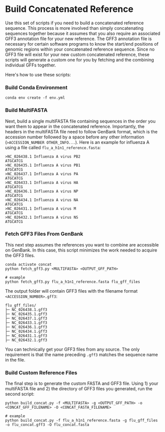 # Build Concatenated Reference

Use this set of scripts if you need to build a concatenated reference sequence. 
This process is more involved than simply concatenating sequences together because it assumes that you also require an associated GFF3 annotation file for your new reference.
The GFF3 annotation file is necessary for certain software programs to know the start/end positions of genomic regions within your concatenated reference sequence. 
Since no GFF3 file will exist for your new custom concatenated reference, these scripts will generate a custom one for you by fetching and the combining individual GFFs together. 

Here's how to use these scripts:

### Build Conda Environment

```
conda env create -f env.yml 
```

### Build MultiFASTA

Next, build a single multiFASTA file containing sequences in the order you want them to appear in the concatenated reference. 
Importantly, the headers in the multiFASTA file need to follow GenBank format, which is the accession number followed by a space before any other information (`>ACCESSION_NUMBER OTHER_INFO...`).
Here is an example for influenza A using a file called `flu_a_h1n1_reference.fasta`:

```
>NC_026438.1 Influenza A virus PB2
ATGCATCG
>NC_026435.1 Influenza A virus PB1
ATGCATCG
>NC_026437.1 Influenza A virus PA
ATGCATCG
>NC_026433.1 Influenza A virus HA
ATGCATCG
>NC_026436.1 Influenza A virus NP
ATGCATCG
>NC_026434.1 Influenza A virus NA
ATGCATCG
>NC_026431.1 Influenza A virus M
ATGCATCG
>NC_026432.1 Influenza A virus NS
ATGCATCG
```

### Fetch GFF3 Files From GenBank

This next step assumes the references you want to combine are accessible on GenBank.
In this case, this script minimizes the work needed to acquire the GFF3 files. 

```
conda activate concat
python fetch_gff3.py <MULTIFASTA> <OUTPUT_GFF_PATH>

# example
python fetch_gff3.py flu_a_h1n1_reference.fasta flu_gff_files
```

The output folder will contain GFF3 files with the filename format `<ACCESSION_NUMBER>.gff3`: 

```
flu_gff_files/
├─ NC_026438.1.gff3
├─ NC_026435.1.gff3
├─ NC_026437.1.gff3
├─ NC_026433.1.gff3
├─ NC_026436.1.gff3
├─ NC_026434.1.gff3
├─ NC_026431.1.gff3
├─ NC_026432.1.gff3
```
You can technically get your GFF3 files from any source.
The only requirement is that the name preceding `.gff3` matches the sequence name in the file. 

### Build Custom Reference Files

The final step is to generate the custom FASTA and GFF3 file. 
Using 1) your multiFASTA file and 2) the directory of GFF3 files you generated, run the second script:

```
python build_concat.py -f <MULTIFASTA> -g <OUTPUT_GFF_PATH> -o <CONCAT_GFF_FILENAME> -O <CONCAT_FASTA_FILENAME>

# example
python build_concat.py -f flu_a_h1n1_reference.fasta -g flu_gff_files -o flu_concat.gff3 -O flu_concat.fasta
```
